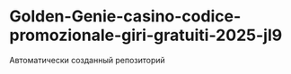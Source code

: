 # Golden-Genie-casino-codice-promozionale-giri-gratuiti-2025-jl9
Автоматически созданный репозиторий
